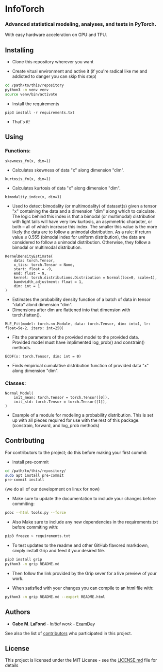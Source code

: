 # InfoTorch
### Advanced statistical modeling, analyses, and tests in PyTorch.
With easy hardware acceleration on GPU and TPU.

## Installing
- Clone this repository wherever you want

- Create vitual environment and active it (if you're radical like me and addicted to danger you can skip this step)
```bash
cd /path/to/this/repository
python3 -m venv venv
source venv/bin/activate
```
- Install the requirements
```
pip3 install -r requirements.txt
```
- That's it!

## Using

### Functions:

```python3
skewness_fn(x, dim=1)
```

- Calculates skewness of data "x" along dimension "dim".

```python3
kurtosis_fn(x, dim=1)
```

- Calculates kurtosis of data "x" along dimension "dim".

```python3
bimodality_index(x, dim=1)
```

- Used to detect bimodality (or multimodality) of dataset(s) given a tensor "x" containing the data
  and a dimension "dim" along which to calculate.  The logic behind this index is that a bimodal (or
  multimodal) distribution with light tails will have very low kurtosis, an asymmetric character, or
  both – all of which increase this index.  The smaller this value is the more likely the data are to
  follow a unimodal distribution.  As a rule: if return value ≤ 0.555 (bimodal index for uniform
  distribution), the data are considered to follow a unimodal distribution. Otherwise, they follow a
  bimodal or multimodal distribution.

```python3
KernelDensityEstimate(
	data: torch.Tensor,
	x_tics: torch.Tensor = None,
	start: float = -9,
	end: float = 9,
	kernel: torch.distributions.Distribution = Normal(loc=0, scale=1),
	bandwidth_adjustment: float = 1,
	dim: int = 1
)
```

- Estimates the probability density function of a batch of data in tensor "data" alond dimension "dim".
- Dimensions after dim are flattened into that dimension with torch.flatten().

```python3
MLE_Fit(model: torch.nn.Module, data: torch.Tensor, dim: int=1, lr: float=5e-2, iters: int=250)
```

- Fits the parameters of the provided model to the provided data. Provided model must have implimented log_prob() and constrain() methods.

```python3
ECDF(x: torch.Tensor, dim: int = 0)
```

- Finds empirical cumulative distribution function of provided data "x" along dimension "dim".

### Classes:
```python3
Normal_Model(
	init_mean: torch.Tensor = torch.Tensor([0]),
	init_std: torch.Tensor = torch.Tensor([1]),
)
```
- Example of a module for modeling a probability distribution. This is set up with all pieces required for use with the rest of this package. (constrain, forward, and log_prob methods)

## Contributing
For contributors to the project; do this before making your first commit:

- Install pre-commit
```bash
cd /path/to/this/repository/
sudo apt install pre-commit
pre-commit install
```
(we do all of our development on linux for now)

- Make sure to update the documentation to include your changes before commiting:
```bash
pdoc --html tools.py --force
```

- Also Make sure to include any new dependencies in the requirements.txt before commiting with:
```bash
pip3 freeze > requirements.txt
```

- To test updates to the readme and other GitHub flavored markdown, simply install Grip
and feed it your desired file.
```bash
pip3 install grip
python3 -m grip README.md
```

- Then follow the link provided by the Grip sever for a live preview of your work.

- When satisfied with your changes you can compile to an html file with:
```bash
python3 -m grip README.md --export README.html
```


## Authors
* **Gabe M. LaFond** - *Initial work* - [ExamDay](https://github.com/ExamDay)

See also the list of [contributors](https://github.com/ExamDay/InfoTorch/contributors) who participated in this project.

## License
This project is licensed under the MIT License - see the [LICENSE.md](LICENSE.md) file for details
